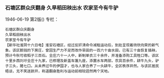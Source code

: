 ### 石塘区群众庆翻身  久旱稻田秧出水  农家至今有牛驴

1946-06-19
第2版()
专栏：

    石塘区群众庆翻身
    久旱稻田秧出水
    农家至今有牛驴
    【新华社淮阴十六日电】淮安石塘区，经过反奸清命令减租运动后，到处呈现着欣欣向荣的新气象。该区鹅钱的下房庄，曾因生产力不足而改作旱田的一百六十亩水田，已有三十亩恢复插秧，预计今秋可收稻子三百石。全庄六十一人中，新制单衣三十余件，并准备添购工具牲口等。该区十里乡西刘圩全庄十九家，已修理及新盖车蓬九座，添置水车两部，农具百余件，耕牛九头，驴子三头，猪七口。从未养过牛的伊国才，也与人家合养了一头耕牛，全区秩序井然。与该区居民晤谈，无不笑逐颜开，称道翻身胜利与运动前相较迥然两个天地。
